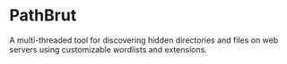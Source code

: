 # PathBrut
A multi-threaded tool for discovering hidden directories and files on web servers using customizable wordlists and extensions.
